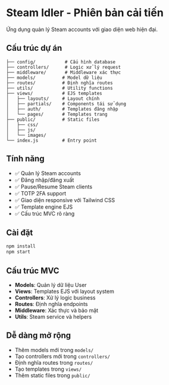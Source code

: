 # Steam Idler - Phiên bản cải tiến

Ứng dụng quản lý Steam accounts với giao diện web hiện đại.

## Cấu trúc dự án

```
├── config/           # Cấu hình database
├── controllers/      # Logic xử lý request
├── middleware/       # Middleware xác thực
├── models/          # Model dữ liệu
├── routes/          # Định nghĩa routes
├── utils/           # Utility functions
├── views/           # EJS templates
│   ├── layouts/     # Layout chính
│   ├── partials/    # Components tái sử dụng
│   ├── auth/        # Templates đăng nhập
│   └── pages/       # Templates trang
├── public/          # Static files
│   ├── css/
│   ├── js/
│   └── images/
└── index.js         # Entry point
```

## Tính năng

- ✅ Quản lý Steam accounts
- ✅ Đăng nhập/đăng xuất
- ✅ Pause/Resume Steam clients
- ✅ TOTP 2FA support
- ✅ Giao diện responsive với Tailwind CSS
- ✅ Template engine EJS
- ✅ Cấu trúc MVC rõ ràng

## Cài đặt

```bash
npm install
npm start
```

## Cấu trúc MVC

- **Models**: Quản lý dữ liệu User
- **Views**: Templates EJS với layout system
- **Controllers**: Xử lý logic business
- **Routes**: Định nghĩa endpoints
- **Middleware**: Xác thực và bảo mật
- **Utils**: Steam service và helpers

## Dễ dàng mở rộng

- Thêm models mới trong `models/`
- Tạo controllers mới trong `controllers/`
- Định nghĩa routes trong `routes/`
- Tạo templates trong `views/`
- Thêm static files trong `public/`
